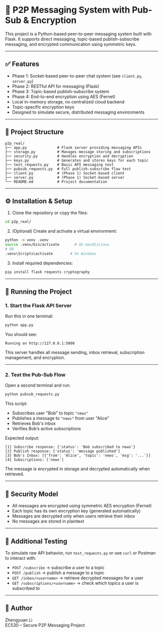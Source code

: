 # 🔄 P2P Messaging System with Pub-Sub & Encryption

This project is a Python-based peer-to-peer messaging system built with Flask. It supports direct messaging, topic-based publish-subscribe messaging, and encrypted communication using symmetric keys. 

---

## ✅ Features

- Phase 1: Socket-based peer-to-peer chat system (see `client.py`, `server.py`)
- Phase 2: RESTful API for messaging (Flask)
- Phase 3: Topic-based publish-subscribe system
- Phase 4: End-to-end encryption using AES (Fernet)
- Local in-memory storage, no centralized cloud backend
- Topic-specific encryption keys
- Designed to simulate secure, distributed messaging environments

---

## 📁 Project Structure

```
p2p_real/
├── app.py              # Flask server providing messaging APIs
├── storage.py          # Manages message storing and subscriptions
├── security.py         # Handles encryption and decryption
├── keys.py             # Generates and stores keys for each topic
├── test_requests.py    # Basic API messaging test
├── pubsub_requests.py  # Full publish-subscribe flow test
├── client.py           # (Phase 1) Socket-based client
├── server.py           # (Phase 1) Socket-based server
└── README.md           # Project documentation
```

---

## ⚙️ Installation & Setup

1. Clone the repository or copy the files:

```bash
cd p2p_real/
```

2. (Optional) Create and activate a virtual environment:

```bash
python -m venv .venv
source .venv/bin/activate       # On macOS/Linux
# OR
.venv\Scripts\activate        # On Windows
```

3. Install required dependencies:

```bash
pip install flask requests cryptography
```

---

## 🚀 Running the Project

### 1. Start the Flask API Server

Run this in one terminal:

```bash
python app.py
```

You should see:

```
Running on http://127.0.0.1:5000
```

This server handles all message sending, inbox retrieval, subscription management, and encryption.

---

### 2. Test the Pub-Sub Flow

Open a second terminal and run:

```bash
python pubsub_requests.py
```

This script:

- Subscribes user "Bob" to topic `"news"`
- Publishes a message to `"news"` from user "Alice"
- Retrieves Bob's inbox
- Verifies Bob’s active subscriptions

Expected output:

```
[1] Subscribe response: {'status': 'Bob subscribed to news'}
[2] Publish response: {'status': 'message published'}
[3] Bob's Inbox: [{'from': 'Alice', 'topic': 'news', 'msg': '...'}]
[4] Subscriptions: ['news']
```

The message is encrypted in storage and decrypted automatically when retrieved.

---

## 🔐 Security Model

- All messages are encrypted using symmetric AES encryption (Fernet)
- Each topic has its own encryption key (generated automatically)
- Messages are decrypted only when users retrieve their inbox
- No messages are stored in plaintext

---

## 🧪 Additional Testing

To simulate raw API behavior, run `test_requests.py` or use `curl` or Postman to interact with:

- `POST /subscribe` → subscribe a user to a topic
- `POST /publish` → publish a message to a topic
- `GET /inbox/<username>` → retrieve decrypted messages for a user
- `GET /subscriptions/<username>` → check which topics a user is subscribed to

---





## 🧠 Author

Zhengyuan Li  
EC530 – Secure P2P Messaging Project
